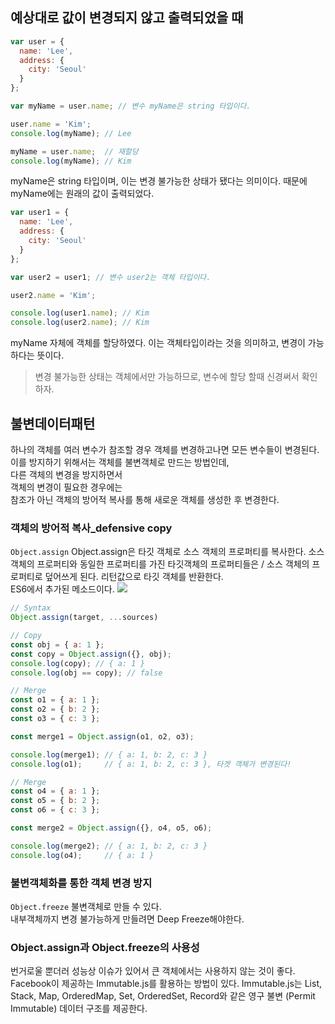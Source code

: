 
## 예상대로 값이 변경되지 않고 출력되었을 때

```js
var user = {
  name: 'Lee',
  address: {
    city: 'Seoul'
  }
};

var myName = user.name; // 변수 myName은 string 타입이다.

user.name = 'Kim';
console.log(myName); // Lee

myName = user.name;  // 재할당
console.log(myName); // Kim
```
myName은 string 타입이며, 이는 변경 불가능한 상태가 됐다는 의미이다. 때문에 myName에는 원래의 값이 출력되었다.<br>

```js
var user1 = {
  name: 'Lee',
  address: {
    city: 'Seoul'
  }
};

var user2 = user1; // 변수 user2는 객체 타입이다.

user2.name = 'Kim';

console.log(user1.name); // Kim
console.log(user2.name); // Kim
```
myName 자체에 객체를 할당하였다. 이는 객체타입이라는 것을 의미하고, 변경이 가능하다는 뜻이다. <br>

> 변경 불가능한 상태는 객체에서만 가능하므로, 변수에 할당 할때 신경써서 확인하자.

## 불변데이터패턴
하나의 객체를 여러 변수가 참조할 경우 객체를 변경하고나면 모든 변수들이 변경된다. 이를 방지하기 위해서는 객체를 불변객체로 만드는 방법인데,<br>
다른 객체의 변경을 방지하면서 <br>
객체의 변경이 필요한 경우에는<br>
참조가 아닌 객체의 방어적 복사를 통해 새로운 객체를 생성한 후 변경한다.

### 객체의 방어적 복사_defensive copy
`Object.assign`
Object.assign은 타깃 객체로 소스 객체의 프로퍼티를 복사한다. 소스 객체의 프로퍼티와 동일한 프로퍼티를 가진 타깃객체의 프로퍼티들은 / 소스 객체의 프로퍼티로 덮어쓰게 된다. 리턴값으로 타깃 객체를 반환한다.<br>
ES6에서 추가된 메소드이다.
<img src="asset/Object_assign.jpeg">

```js
// Syntax
Object.assign(target, ...sources)
```

```js
// Copy
const obj = { a: 1 };
const copy = Object.assign({}, obj);
console.log(copy); // { a: 1 }
console.log(obj == copy); // false

// Merge
const o1 = { a: 1 };
const o2 = { b: 2 };
const o3 = { c: 3 };

const merge1 = Object.assign(o1, o2, o3);

console.log(merge1); // { a: 1, b: 2, c: 3 }
console.log(o1);     // { a: 1, b: 2, c: 3 }, 타겟 객체가 변경된다!

// Merge
const o4 = { a: 1 };
const o5 = { b: 2 };
const o6 = { c: 3 };

const merge2 = Object.assign({}, o4, o5, o6);

console.log(merge2); // { a: 1, b: 2, c: 3 }
console.log(o4);     // { a: 1 }
```


### 불변객체화를 통한 객체 변경 방지
`Object.freeze`
불변객체로 만들 수 있다.<br>
내부객체까지 변경 불가능하게 만들려면
Deep Freeze해야한다. 

### Object.assign과 Object.freeze의 사용성
번거로울 뿐더러 성능상 이슈가 있어서 큰 객체에서는 사용하지 않는 것이 좋다. <br>
Facebook이 제공하는 Immutable.js를 활용하는 방법이 있다. 
Immutable.js는 List, Stack, Map, OrderedMap, Set, OrderedSet, Record와 같은 영구 불변 (Permit Immutable) 데이터 구조를 제공한다.